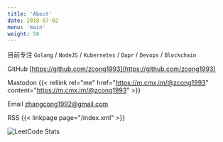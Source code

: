 ```yaml
---
title: 'About'
date: 2018-07-02
menu: 'main'
weight: 50
---
```


目前专注 `Golang` / `NodeJS` / `Kubernetes` / `Dapr` / `Devops` / `Blockchain`

GitHub [https://github.com/zcong1993](https://github.com/zcong1993)

Mastodon {{< rellink rel="me" href="https://m.cmx.im/@zcong1993" content="https://m.cmx.im/@zcong1993" >}}

Email zhangcong1992@gmail.com

RSS {{< linkpage page="/index.xml" >}}

![LeetCode Stats](https://leetcard.jacoblin.cool/zcong1993?theme=dark&font=Marvel&site=cn&cache=3600)

<!-- [![github followers](https://img.shields.io/badge/dynamic/json?label=GitHub%20Followers&query=%24.data.totalSubs&url=https%3a%2f%2fapi.spencerwoo.com%2fsubstats%2f%3fsource%3dgithub%26queryKey%3dzcong1993&labelColor=282c34&color=181717&logo=github&longCache=true)](https://github.com/zcong1993) -->

<!-- [![Top Langs](https://github-readme-stats.vercel.app/api/top-langs/?username=zcong1993&hide=css&title_color=ffa86a&bg_color=222129&text_color=ffa86a)](https://github.com/zcong1993) -->
